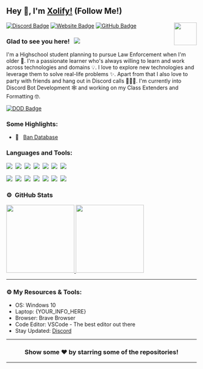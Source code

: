 ## Hey 👋, I'm [Xolify!](https://xolify.store/) (Follow Me!)

<img align="right" height="60" width="60" alt="" src="http://xolify.store/assets/logo.png" />

[![Discord Badge](https://img.shields.io/badge/-Discord-0e76a8?style=flat-square&logo=Discord&logoColor=white)](https://xolify.store/discord)
[![Website Badge](https://img.shields.io/badge/Website-3b5998?style=flat-square&logo=google-chrome&logoColor=white)](https://xolify.store)
[![GitHub Badge](https://img.shields.io/badge/-GitHub-ffffff?style=flat-square&logo=Github&logoColor=black)](https://github.com/XolifyDev)

### Glad to see you here! &nbsp; ![](https://komarev.com/ghpvc/?username=XolifyDev&label=Views&color=blue&style=plastic) 

I'm a Highschool student planning to pursue Law Enforcement when I'm older 👮. I'm a passionate learner who's always willing to learn and work across technologies and domains 💡. I love to explore new technologies and leverage them to solve real-life problems ✨. Apart from that I also love to party with friends and hang out in Discord calls 👨🏻‍💻. I'm currently into Discord Bot Development 🕸️ and working on my Class Extenders and Formatting 🤓.


[![DOD Badge](https://img.shields.io/badge/TEAM-XOLIFY%20DEVELOPMENT-17a6ec?style=for-the-badge)](https://xolify.store/discord)


### Some Highlights:

- 📌 &nbsp; [Ban Database](https://xolify.store/store/sbdb)

### Languages and Tools:

![](https://img.shields.io/badge/JavaScript-F7DF1E?style=for-the-badge&logo=javascript&logoColor=black)&nbsp;
![](https://img.shields.io/badge/Node.js-43853D?style=for-the-badge&logo=node.js&logoColor=white)&nbsp;
![](https://img.shields.io/badge/Express.js-404D59?style=for-the-badge)&nbsp;
![](https://img.shields.io/badge/HTML5-E34F26?style=for-the-badge&logo=html5&logoColor=white)&nbsp;
![](https://img.shields.io/badge/CSS3-1572B6?style=for-the-badge&logo=css3&logoColor=white)&nbsp;
![](https://img.shields.io/badge/MySQL-00000F?style=for-the-badge&logo=mysql&logoColor=white)&nbsp;
![](https://img.shields.io/badge/Markdown-000000?style=for-the-badge&logo=markdown&logoColor=white)&nbsp;

![](https://img.shields.io/badge/Windows-0078D6?style=for-the-badge&logo=windows&logoColor=white)&nbsp;
![](https://img.shields.io/badge/Linux-d94100?style=for-the-badge&logo=linux&logoColor=white)&nbsp;
![](https://img.shields.io/badge/Discord-7289DA?style=for-the-badge&logo=discord&logoColor=white)&nbsp;
![](https://img.shields.io/badge/PayPal-00457C?style=for-the-badge&logo=paypal&logoColor=white)&nbsp;
![](https://img.shields.io/badge/Spotify-1ED760?&style=for-the-badge&logo=spotify&logoColor=white)&nbsp;
![](https://img.shields.io/badge/GitHub-100000?style=for-the-badge&logo=github&logoColor=white)&nbsp;
![](https://img.shields.io/badge/Steam-000000?style=for-the-badge&logo=steam&logoColor=white)&nbsp;

### ⚙️ &nbsp;GitHub Stats

<p align="left">
<a href="https://github.com/XolifyDev">
  <img height="180em" src="https://github-readme-stats-eight-theta.vercel.app/api?username=XolifyDev&show_icons=true&theme=react&include_all_commits=true&count_private=true"/>
  <img height="180em" src="https://github-readme-stats-eight-theta.vercel.app/api/top-langs/?username=XolifyDev&layout=compact&langs_count=8&theme=react"/>
</a>
</p>

---

### ⚙️ My Resources & Tools:

- OS: Windows 10
- Laptop: {YOUR_INFO_HERE}
- Browser: Brave Browser
- Code Editor: VSCode - The best editor out there
- Stay Updated: [Discord](https://xolify.store/discord)

---

<h3 align=center>Show some ❤️ by starring some of the repositories!</h3>

---
